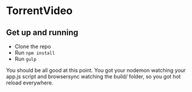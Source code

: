 # TorrentVideo

## Get up and running

  * Clone the repo
  * Run ` npm install `
  * Run ` gulp `

  You should be all good at this point. You got your nodemon watching your app.js script and browsersync watching the build/ folder, so you
  got hot reload everywhere.
